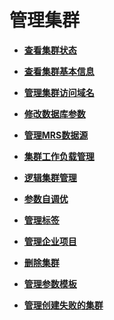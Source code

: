 # 管理集群<a name="ZH-CN_TOPIC_0000001099344160"></a>

-   **[查看集群状态](查看集群状态.md)**  

-   **[查看集群基本信息](查看集群基本信息.md)**  

-   **[管理集群访问域名](管理集群访问域名.md)**  

-   **[修改数据库参数](修改数据库参数.md)**  

-   **[管理MRS数据源](管理MRS数据源.md)**  

-   **[集群工作负载管理](集群工作负载管理.md)**  

-   **[逻辑集群管理](逻辑集群管理.md)**  

-   **[参数自调优](参数自调优.md)**  

-   **[管理标签](管理标签.md)**  

-   **[管理企业项目](管理企业项目.md)**  

-   **[删除集群](删除集群.md)**  

-   **[管理参数模板](管理参数模板.md)**  

-   **[管理创建失败的集群](管理创建失败的集群.md)**  


